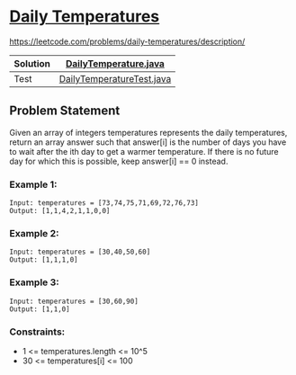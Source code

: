 # [Daily Temperatures](https://leetcode.com/problems/daily-temperatures/description/)
https://leetcode.com/problems/daily-temperatures/description/

| Solution | [DailyTemperature.java](../../src/main/java/org/example/stack/DailyTemperature.java) |
|----------|------------------------------------------------------------------------------|
| Test     | [DailyTemperatureTest.java](../../src/test/java/org/example/stack/DailyTemperatureTest.java) |
## Problem Statement
Given an array of integers temperatures represents the daily temperatures, return an array answer such that answer[i] is the number of days you have to wait after the ith day to get a warmer temperature. If there is no future day for which this is possible, keep answer[i] == 0 instead.



### Example 1:
```
Input: temperatures = [73,74,75,71,69,72,76,73]
Output: [1,1,4,2,1,1,0,0]
```

### Example 2:
```
Input: temperatures = [30,40,50,60]
Output: [1,1,1,0]
```

### Example 3:
```
Input: temperatures = [30,60,90]
Output: [1,1,0]
```

### Constraints:

- 1 <= temperatures.length <= 10^5
- 30 <= temperatures[i] <= 100